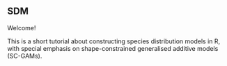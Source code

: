 ## SDM

Welcome! 

This is a short tutorial about constructing species distribution models in R, with special emphasis on shape-constrained generalised additive models (SC-GAMs).
